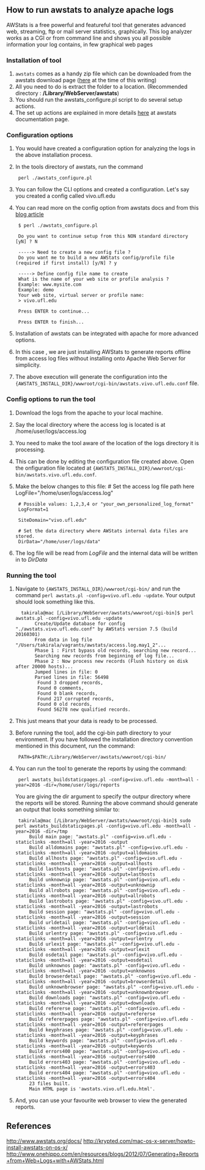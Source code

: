 ## How to run awstats to analyze apache logs

AWStats is a free powerful and featureful tool that generates advanced web, streaming, ftp or mail server statistics, graphically. This log analyzer works as a CGI or from command line and shows you all possible information your log contains, in few graphical web pages

### Installation of tool

1. `awstats` comes as a handy zip file which can be downloaded from the awstats download page ([here](http://www.awstats.org/#DOWNLOAD) at the time of this writing)
2. All you need to do is extract the folder to a location. (Recommended directory :  **/Library/WebServer/awstats**)
3. You should run the awstats_configure.pl script to do several setup actions.
4. The set up actions are explained in more details [here](http://www.awstats.org/docs/awstats_setup.html#INSTALL) at awstats documentation page.


### Configuration options
1. You would have created a configuration option for analyzing the logs in the above installation process.
2. In the tools directory of awstats, run the command

        perl ./awstats_configure.pl
        
3. You can follow the CLI options and created a configuration. Let's say you created a config called vivo.ufl.edu
4. You can read more on the config option from awstats docs and from this [blog article](http://www.onehippo.com/en/resources/blogs/2012/07/Generating+Reports+from+Web+Logs+with+AWStats.html)
        
        $ perl ./awstats_configure.pl
        
        Do you want to continue setup from this NON standard directory [yN] ? N
        
        -----> Need to create a new config file ?
        Do you want me to build a new AWStats config/profile file (required if first install) [y/N] ? y
        
        -----> Define config file name to create
        What is the name of your web site or profile analysis ?
        Example: www.mysite.com
        Example: demo
        Your web site, virtual server or profile name:
        > vivo.ufl.edu
        
        Press ENTER to continue... 
        
        Press ENTER to finish...

5. Installation of awstats can be integrated with apache for more advanced options.
6. In this case , we are just installing AWStats to generate reports offline from access log files without installing onto Apache Web Server for simplicity.
7. The above execution will generate the configuration into the `{AWSTATS_INSTALL_DIR}/wwwroot/cgi-bin/awstats.vivo.ufl.edu.conf` file. 

###  Config options to run the tool 
1. Download the logs from the apache to your local machine.
2. Say the local directory where the access log is located is at /home/user/logs/access.log
3. You need to make the tool aware of the location of the logs directory it is processing. 
4. This can be done by editing the configuration file created above. Open the onfiguration file located at `{AWSTATS_INSTALL_DIR}/wwwroot/cgi-bin/awstats.vivo.ufl.edu.conf`.
5. Make the below changes to this file:
        # Set the access log file path here
        LogFile="/home/user/logs/access.log"
        
        # Possible values: 1,2,3,4 or "your_own_personalized_log_format"
        LogFormat=1
        
        SiteDomain="vivo.ufl.edu"

        # Set the data directory where AWStats internal data files are stored.
        DirData="/home/user/logs/data"
6. The log file will be read from *LogFile* and the internal data will be written in to *DirData*

### Running the tool

1. Navigate to `{AWSTATS_INSTALL_DIR}/wwwroot/cgi-bin/` and run the command `perl awstats.pl -config=vivo.ufl.edu -update`. Your output should look something like this.

         takirala@mac [/Library/WebServer/awstats/wwwroot/cgi-bin]$ perl awstats.pl -config=vivo.ufl.edu -update
              Create/Update database for config "./awstats.vivo.ufl.edu.conf" by AWStats version 7.5 (build 20160301)
              From data in log file "/Users/takirala/vagrants/awstats/access.log.may1_2"...
              Phase 1 : First bypass old records, searching new record...
              Searching new records from beginning of log file...
              Phase 2 : Now process new records (Flush history on disk after 20000 hosts)...
              Jumped lines in file: 0
              Parsed lines in file: 56498
               Found 3 dropped records,
               Found 0 comments,
               Found 0 blank records,
               Found 217 corrupted records,
               Found 0 old records,
               Found 56278 new qualified records.
2. This just means that your data is ready to be processed.
3. Before running the tool, add the cgi-bin path directory to your environment. If you have followed the installation directory convention mentioned in this document, run the command:

        PATH=$PATH:/Library/WebServer/awstats/wwwroot/cgi-bin/
4. You can run the tool to generate the reports by using the command:

        perl awstats_buildstaticpages.pl -config=vivo.ufl.edu -month=all -year=2016 -dir=/home/user/logs/reports
   
   You are giving the dir argument to specify the outpur directory where the reports will be stored. Running the above command should generate an output that looks something similar to:

        takirala@mac [/Library/WebServer/awstats/wwwroot/cgi-bin]$ sudo perl awstats_buildstaticpages.pl -config=vivo.ufl.edu -month=all -year=2016 -dir=/tmp
            Build main page: "awstats.pl" -config=vivo.ufl.edu -staticlinks -month=all -year=2016 -output
            Build alldomains page: "awstats.pl" -config=vivo.ufl.edu -staticlinks -month=all -year=2016 -output=alldomains
            Build allhosts page: "awstats.pl" -config=vivo.ufl.edu -staticlinks -month=all -year=2016 -output=allhosts
            Build lasthosts page: "awstats.pl" -config=vivo.ufl.edu -staticlinks -month=all -year=2016 -output=lasthosts
            Build unknownip page: "awstats.pl" -config=vivo.ufl.edu -staticlinks -month=all -year=2016 -output=unknownip
            Build allrobots page: "awstats.pl" -config=vivo.ufl.edu -staticlinks -month=all -year=2016 -output=allrobots
            Build lastrobots page: "awstats.pl" -config=vivo.ufl.edu -staticlinks -month=all -year=2016 -output=lastrobots
            Build session page: "awstats.pl" -config=vivo.ufl.edu -staticlinks -month=all -year=2016 -output=session
            Build urldetail page: "awstats.pl" -config=vivo.ufl.edu -staticlinks -month=all -year=2016 -output=urldetail
            Build urlentry page: "awstats.pl" -config=vivo.ufl.edu -staticlinks -month=all -year=2016 -output=urlentry
            Build urlexit page: "awstats.pl" -config=vivo.ufl.edu -staticlinks -month=all -year=2016 -output=urlexit
            Build osdetail page: "awstats.pl" -config=vivo.ufl.edu -staticlinks -month=all -year=2016 -output=osdetail
            Build unknownos page: "awstats.pl" -config=vivo.ufl.edu -staticlinks -month=all -year=2016 -output=unknownos
            Build browserdetail page: "awstats.pl" -config=vivo.ufl.edu -staticlinks -month=all -year=2016 -output=browserdetail
            Build unknownbrowser page: "awstats.pl" -config=vivo.ufl.edu -staticlinks -month=all -year=2016 -output=unknownbrowser
            Build downloads page: "awstats.pl" -config=vivo.ufl.edu -staticlinks -month=all -year=2016 -output=downloads
            Build refererse page: "awstats.pl" -config=vivo.ufl.edu -staticlinks -month=all -year=2016 -output=refererse
            Build refererpages page: "awstats.pl" -config=vivo.ufl.edu -staticlinks -month=all -year=2016 -output=refererpages
            Build keyphrases page: "awstats.pl" -config=vivo.ufl.edu -staticlinks -month=all -year=2016 -output=keyphrases
            Build keywords page: "awstats.pl" -config=vivo.ufl.edu -staticlinks -month=all -year=2016 -output=keywords
            Build errors400 page: "awstats.pl" -config=vivo.ufl.edu -staticlinks -month=all -year=2016 -output=errors400
            Build errors403 page: "awstats.pl" -config=vivo.ufl.edu -staticlinks -month=all -year=2016 -output=errors403
            Build errors404 page: "awstats.pl" -config=vivo.ufl.edu -staticlinks -month=all -year=2016 -output=errors404
            23 files built.
            Main HTML page is 'awstats.vivo.ufl.edu.html'.
5. And, you can use your favourite web browser to view the generated reports.

## References

http://www.awstats.org/docs/
http://krypted.com/mac-os-x-server/howto-install-awstats-on-os-x/
http://www.onehippo.com/en/resources/blogs/2012/07/Generating+Reports+from+Web+Logs+with+AWStats.html
